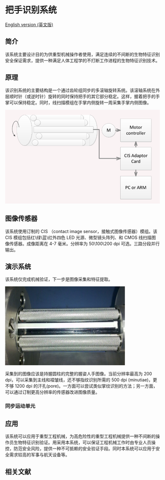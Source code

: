 把手识别系统
======================

[English version (英文版)](/)

## 简介 ##

该系统主要设计目的为供重型机械操作者使用，满足连续的不间断的生物特征识别安全保证需求，提供一种满足人体工程学的不打断工作进程的生物特征识别技术。

原理
-------------

该识别系统的主要结构是一个通过齿轮组同步的多滚轴旋转系统。该滚轴系统在外层顺时针（或逆时针）旋转的同时保持把手的其它部分稳定。这样，握着把手的手掌可以保持稳定。同时，线扫描模组在手掌内侧旋转一周采集手掌内侧图像。

![把手识别系统原理](/images/fig_handle_scheme.png)

图像传感器
-------------

该系统使用订制的 CIS （contact image sensor，接触式图像传感器）模组。该 CIS 模组包括红\绿\蓝\红外四色 LED 光源、微型镜头阵列、和 CMOS 线扫描图像传感器。成像距离在 4-7 毫米。分辨率为 50\100\200 dpi 可选。三路分段并行输出。

演示系统
-------------

该系统仅完成机械验证，下一步是图像采集和特征提取。

![把手识别系统演示系统](/images/fig_handle_demo.png)

采集到的图像应该是持握圆柱的完整的握姿人手图像。当前分辨率最高为 200 dpi，可以采集到主线和褶皱线，还不够指纹识别所需的 500 dpi (minutiae)，更不够 1200 dpi 的汗孔(pore)。一方面可以尝试类似掌纹识别的方法；另一方面，可以通过订制更高分辨率的传感器改进图像质量。

### 同步运动单元

应用
-------------

该系统可以应用于重型工程机械，为高危险性的重型工程机械提供一种不间断的操作员生物特征识别验证。用采用本系统，可以保证工程机械工作时由专业人员操控，防范安全风险，提供一种不可抵赖的安全验证手段。同时本系统可以应用于安全需求较高的军事与航天设备等。

相关文献
-------------
